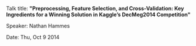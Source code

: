 Talk title: **"Preprocessing, Feature Selection, and Cross-Validation: Key Ingredients for a Winning Solution in Kaggle’s DecMeg2014 Competition"**

Speaker: Nathan Hammes

Date: Thu, Oct 9 2014
